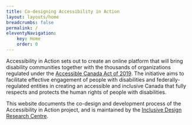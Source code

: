 ```yaml
---
title: Co-designing Accessibility in Action
layout: layouts/home
breadcrumbs: false
permalink: /
eleventyNavigation:
    key: Home
    order: 0
---
```

Accessibility in Action sets out to create an online platform that will bring disability communities together with the
thousands of organizations regulated under the [Accessible Canada Act of
2019](https://www.canada.ca/en/employment-social-development/programs/accessible-canada.html). The initiative aims to
facilitate effective engagement of people with disabilities and federally-regulated entities in creating an accessible
and inclusive Canada that fully respects and protects the human rights of people with disabilities.

This website documents the co-design and development process of the Accessibility in Action project, and is maintained
by the [Inclusive Design Research Centre](https://idrc.ocadu.ca/).
